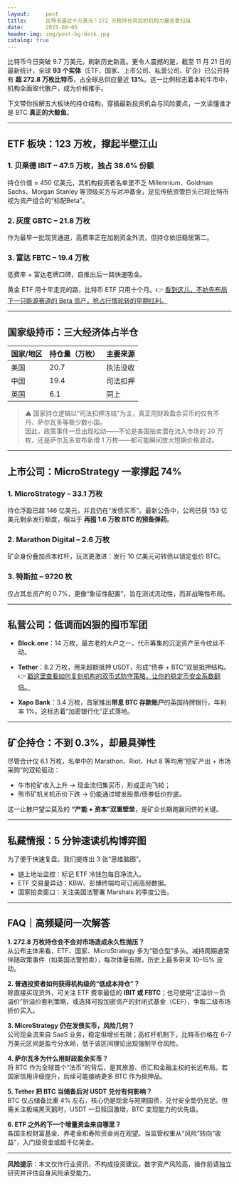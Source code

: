 ```yaml
---
layout:     post
title:      比特币逼近十万美元！272 万枚持仓背后的机构力量全景扫描
date:       2025-09-05
header-img: img/post-bg-desk.jpg
catalog: true
---
```


比特币今日突破 9.7 万美元，刷新历史新高。更令人震撼的是，截至 11 月 21 日的最新统计，全球 **93 个实体**（ETF、国家、上市公司、私营公司、矿企）已公开持有 **超 272.8 万枚比特币**，占全球总供应量近 **13%**。这一比例标志着本轮牛市中，机构全面取代散户，成为价格推手。

下文带你拆解五大板块的持仓结构，穿插最新投资机会与风险要点，一文读懂谁才是 BTC **真正的大鲸鱼**。

---

## ETF 板块：123 万枚，撑起半壁江山

### 1. **贝莱德 IBIT** – 47.5 万枚，独占 38.6% 份额  
持仓价值 ≈ 450 亿美元，其机构投资者名单里不乏 Millennium、Goldman Sachs、Morgan Stanley 等顶级买方与对冲基金，足见传统资管巨头已将比特币视为资产组合的“标配Beta”。

### 2. **灰度 GBTC** – 21.8 万枚  
作为最早一批现货通道，高费率正在加剧资金外流，但持仓依旧稳居第二。

### 3. **富达 FBTC** – 19.4 万枚  
低费率 + 富达老牌口碑，自推出后一路快速吸金。

黄金 ETF 用十年走完的路，比特币 ETF 只用十个月。👉 [看到这儿，不妨先布局下一只能源赛道的 Beta 资产，抢占行情轮转的早期红利。](https://okxdog.com/)

---

## 国家级持币：三大经济体占半仓

| 国家/地区 | 持仓量（万枚） | 主要来源 |
|-----------|----------------|----------|
| 美国      | 20.7           | 执法没收 |
| 中国      | 19.4           | 司法扣押 |
| 英国      | 6.1            | 同上     |

> ⚠️ 国家持仓逻辑以“司法扣押冻结”为主，真正用财政盈余买币的仅有不丹、萨尔瓦多等极少数小国。  
> 因此，政策事件一旦出现松动——不论是美国拍卖潜在流入市场的 20 万枚，还是萨尔瓦多宣布新增 1 万枚——都可能瞬间放大短期价格波动。

---

## 上市公司：MicroStrategy 一家撑起 74%

### 1. **MicroStrategy** – 33.1 万枚  
持仓浮盈已超 146 亿美元，并且仍在“发债买币”。最新公告中，公司已获 153 亿美元剩余发行额度，相当于 **再囤 1.6 万枚 BTC 的预备弹药**。

### 2. **Marathon Digital** – 2.6 万枚  
矿企身份叠加资本杠杆，玩法更激进：发行 10 亿美元可转债以锁定低价 BTC。

### 3. **特斯拉** – 9720 枚  
仅占其总资产的 0.7%，更像“象征性配置”，旨在测试流动性，而非战略性布局。

---

## 私营公司：低调而凶狠的囤币军团

- **Block.one**：14 万枚，最古老的大户之一，代币筹集的沉淀资产至今纹丝不动。  
- **Tether**：8.2 万枚，用来超额抵押 USDT，形成“债券 + BTC”双层抵押结构。  
👉 [戳这里查看如何复刻机构的双币式防守策略，让你的稳定币安全系数翻倍。](https://okxdog.com/)  

- **Xapo Bank**：3.4 万枚，首家推出**带息 BTC 存款账户**的英国持牌银行，年利率 1%。这标志着“加密银行化”正式落地。

---

## 矿企持仓：不到 0.3%，却最具弹性

尽管合计仅 6.1 万枚，名单中的 Marathon、Riot、Hut 8 等均用“挖矿产出 + 市场采购”的双轮驱动：  
- 牛市挖矿收入上升 → 现金流归集买币，形成正向飞轮；  
- 熊市矿机关机币价下跌 → 仍能通过增发股票/债券低价抄底。  

这一让散户望尘莫及的 **“产能 + 资本”双重壁垒**，是矿企长期跑赢同侪的关键。

---

## 私藏情报：5 分钟速读机构博弈图

为了便于快速复盘，我们提炼出 3 张“思维脑图”。  
- 链上地址监控：标记 ETF 冷钱包每日净流入。  
- ETF 交易量异动：KBW、彭博终端均可订阅高频数据。  
- 国家拍卖窗口：关注美国法警署 Marshals 的季度公告。

---

## FAQ｜高频疑问一次解答

**1. 272.8 万枚持仓会不会对市场造成永久性抛压？**  
从公布主体来看，ETF、国家、MicroStrategy 多为“锁仓型”多头。减持周期通常伴随政策事件（如美国法警拍卖），每次体量有限，历史上最多带来 10–15% 波动。

**2. 普通投资者如何获得机构级的“低成本持仓”？**  
除直接买现货外，可关注 ETF 费率最低的 **IBIT 或 FBTC**；也可使用“正溢价－负溢价”折溢价套利策略，或选择可投加密资产的封闭式基金（CEF），争取二级市场折价买入。

**3. MicroStrategy 仍在发债买币，风险几何？**  
公司现金流来自 SaaS 业务，稳定但增长有限；高杠杆机制下，比特币价格在 6–7 万美元区间是盈亏分水岭，低于该区间理论出现强制平仓风险。

**4. 萨尔瓦多为什么用财政盈余买币？**  
将 BTC 作为全球首个“法币”的背后，是其旅游、侨汇和金融主权的长远布局。若国家信用评级提升，后续可能接纳更多 BTC 作为抵押品。

**5. Tether 把 BTC 当储备后对 USDT 兑付有何影响？**  
BTC 仅占储备比重 4% 左右，核心仍是现金与短期国债，兑付安全垫仍充足。但需关注极端黑天鹅时，USDT 一旦赎回激增，BTC 变现能力的优先级。

**6. ETF 之外的下一个增量资金来自哪里？**  
各国主权财富基金、养老金和寿险资金尚在观望。当监管权重从“风险”转向“收益”，入门级资金或超千亿美金。

---

**风险提示**：本文仅作行业资讯，不构成投资建议。数字资产风险高，操作前请独立研究并评估自身风险承受能力。
